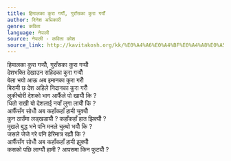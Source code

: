 ```yaml
---
title: हिमालका कुरा गर्यौं, गुराँसका कुरा गर्यौं
author: दिनेश अधिकारी
genre: कविता
language: नेपाली
source: नेपाली - कविता कोश
source_link: http://kavitakosh.org/kk/%E0%A4%A6%E0%A4%BF%E0%A4%A8%E0%A5%87%E0%A4%B6_%E0%A4%85%E0%A4%A7%E0%A4%BF%E0%A4%95%E0%A4%BE%E0%A4%B0%E0%A5%80
---
```


हिमालका कुरा गर्‍यौँ, गुराँसका कुरा गर्‍यौँ  
देशभक्ति देखाउन सहिदका कुरा गर्‍यौँ  
बेला भयो आऊ अब इमानका कुरा गरौँ  
बिरामी छ देश अहिले निदानका कुरा गरौँ  
लुकीचोरी देशको भाग आफैँले पो खायौँ कि ?  
धितो राखी यो देशलाई नयाँ लुगा लायौँ कि ?  
आफैँसँग सोधौँ अब कहाँकहाँ हामी चुक्यौँ  
कुन ठाउँमा लड्खडायौँ ? कहाँकहाँ हात झिक्यौँ ?  
मुखले बुद्ध भने पनि मनले चुत्थो भयौँ कि ?  
जसले जेजे गरे पनि हेरिमात्र रह्यौँ कि ?  
आफैँसँग सोधौँ अब कहाँकहाँ हामी झुक्यौँ  
कसको पछि लाग्यौँ हामी ? आपसमा किन फुट्यौँ ?
